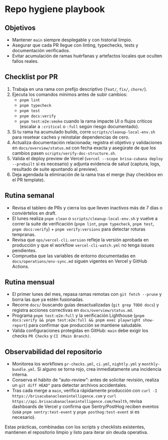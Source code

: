 # Repo hygiene playbook

## Objetivos

- Mantener `main` siempre desplegable y con historial limpio.
- Asegurar que cada PR llegue con linting, typechecks, tests y documentación verificados.
- Evitar acumulación de ramas huérfanas y artefactos locales que oculten fallos reales.

## Checklist por PR

1. Trabaja en una rama con prefijo descriptivo (`feat/`, `fix/`, `chore/`).
2. Ejecuta los comandos mínimos antes de subir cambios:
   - `pnpm lint`
   - `pnpm typecheck`
   - `pnpm test`
   - `pnpm docs:verify`
   - `pnpm test:e2e:smoke` cuando la rama impacte UI o flujos críticos (escalar a `:critical` o `:full` según riesgo documentado).
3. Si tu rama ha acumulado builds, corre `scripts/cleanup-local-env.sh` para resetear caches y reinstalar dependencias de cero.
4. Actualiza documentación relacionada; registra el objetivo y validaciones en `docs/overview/status.md` con fecha exacta y asegúrate de que los cambios pasen `scripts/verify-doc-structure.sh`.
5. Valida el deploy preview de Vercel (`vercel --scope brisa-cubana deploy --prebuilt` si es necesario) y adjunta evidencia de salud (captura, logs, resultado de suite apuntando al preview).
6. Deja agendada la eliminación de la rama tras el merge (hay checkbox en el PR template).

## Rutina semanal

- Revisa el tablero de PRs y cierra los que lleven inactivos más de 7 días o conviértelos en draft.
- El lunes realiza `pnpm clean` o `scripts/cleanup-local-env.sh` y vuelve a correr la suite de verificación (`pnpm lint`, `pnpm typecheck`, `pnpm test`, `pnpm docs:verify`) + `pnpm verify:versions` para detectar roturas tempranas.
- Revisa que `ops/vercel-cli.version` refleje la versión aprobada en producción y que el workflow `vercel-cli-watch.yml` no tenga issues pendientes.
- Comprueba que las variables de entorno documentadas en `docs/operations/env-sync.md` siguen vigentes en Vercel y GitHub Actions.

## Rutina mensual

- El primer lunes del mes, repasa ramas remotas con `git fetch --prune` y borra las que ya estén fusionadas.
- Recorre `docs/` buscando guías desactualizadas (`git grep TODO docs`) y registra acciones correctivas en `docs/overview/status.md`.
- Programa `pnpm test:e2e:full` y la verificación Lighthouse (`pnpm docs:verify && pnpm test:e2e:full && pnpm exec playwright show-report`) para confirmar que producción se mantiene saludable.
- Valida configuraciones protegidas en GitHub: `main` debe exigir los checks `PR Checks` y `CI (Main Branch)`.

## Observabilidad del repositorio

- Monitorea los workflows `pr-checks.yml`, `ci.yml`, `nightly.yml` y `monthly-bundle.yml`. Si alguno se torna rojo, crea inmediatamente una incidencia interna.
- Conserva el hábito de “auto-review”: antes de solicitar revisión, realiza un `git diff HEAD^` para detectar archivos accidentales.
- Tras cada merge a `main`, verifica rápidamente producción con `curl -I https://brisacubanacleanintelligence.com` y `curl https://api.brisacubanacleanintelligence.com/health`, revisa dashboards de Vercel y confirma que Sentry/PostHog reciben eventos (usa `pnpm sentry:test-event` y `pnpm posthog:test-event` si es necesario).

Estas prácticas, combinadas con los scripts y checklists existentes, mantienen el repositorio limpio y listo para iterar sin deuda operativa.
